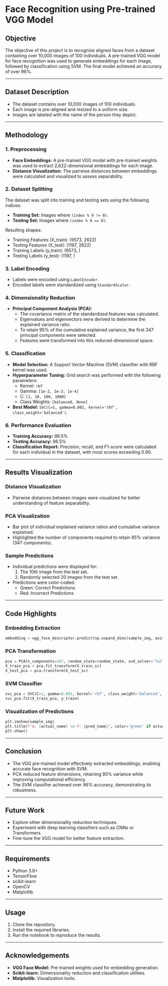 

# Face Recognition using Pre-trained VGG Model

## Objective
The objective of this project is to recognize aligned faces from a dataset containing over 10,000 images of 100 individuals. A pre-trained VGG model for face recognition was used to generate embeddings for each image, followed by classification using SVM. The final model achieved an accuracy of over 96%.

---

## Dataset Description
- The dataset contains over 10,000 images of 100 individuals.
- Each image is pre-aligned and resized to a uniform size.
- Images are labeled with the name of the person they depict.

---

## Methodology

### 1. Preprocessing
- **Face Embeddings:** A pre-trained VGG model with pre-trained weights was used to extract 2,622-dimensional embeddings for each image.
- **Distance Visualization:** The pairwise distances between embeddings were calculated and visualized to assess separability.

### 2. Dataset Splitting
The dataset was split into training and testing sets using the following indices:
- **Training Set:** Images where `(index % 9 != 0)`.
- **Testing Set:** Images where `(index % 9 == 0)`.

Resulting shapes:
- Training Features (X_train): (9573, 2622)
- Testing Features (X_test): (1197, 2622)
- Training Labels (y_train): (9573, )
- Testing Labels (y_test): (1197, )

### 3. Label Encoding
- Labels were encoded using `LabelEncoder`.
- Encoded labels were standardized using `StandardScaler`.

### 4. Dimensionality Reduction
- **Principal Component Analysis (PCA):**
  - The covariance matrix of the standardized features was calculated.
  - Eigenvalues and eigenvectors were derived to determine the explained variance ratio.
  - To retain 95% of the cumulative explained variance, the first 347 principal components were selected.
  - Features were transformed into this reduced-dimensional space.

### 5. Classification
- **Model Selection:** A Support Vector Machine (SVM) classifier with RBF kernel was used.
- **Hyperparameter Tuning:** Grid search was performed with the following parameters:
  - Kernel: `rbf`
  - Gamma: `[1e-2, 1e-3, 1e-4]`
  - C: `[1, 10, 100, 1000]`
  - Class Weights: `[balanced, None]`
- **Best Model:** `SVC(C=1, gamma=0.001, kernel='rbf', class_weight='balanced')`.

### 6. Performance Evaluation
- **Training Accuracy:** 99.5%
- **Testing Accuracy:** 96.5%
- **Classification Report:** Precision, recall, and F1-score were calculated for each individual in the dataset, with most scores exceeding 0.90.

---

## Results Visualization

### Distance Visualization
- Pairwise distances between images were visualized for better understanding of feature separability.

### PCA Visualization
- Bar plot of individual explained variance ratios and cumulative variance explained.
- Highlighted the number of components required to retain 95% variance (347 components).

### Sample Predictions
- Individual predictions were displayed for:
  1. The 10th image from the test set.
  2. Randomly selected 20 images from the test set.
- Predictions were color-coded:
  - Green: Correct Predictions
  - Red: Incorrect Predictions

---

## Code Highlights
### Embedding Extraction
```python
embedding = vgg_face_descriptor.predict(np.expand_dims(sample_img, axis=0))[0]
```

### PCA Transformation
```python
pca = PCA(n_components=347, random_state=random_state, svd_solver='full', whiten=True)
X_train_pca = pca.fit_transform(X_train_sc)
X_test_pca = pca.transform(X_test_sc)
```

### SVM Classifier
```python
svc_pca = SVC(C=1, gamma=0.001, kernel='rbf', class_weight='balanced', random_state=random_state)
svc_pca.fit(X_train_pca, y_train)
```

### Visualization of Predictions
```python
plt.imshow(sample_img)
plt.title(f"A: {actual_name} \n P: {pred_name}", color='green' if actual_name == pred_name else 'red')
plt.show()
```

---

## Conclusion
- The VGG pre-trained model effectively extracted embeddings, enabling accurate face recognition with SVM.
- PCA reduced feature dimensions, retaining 95% variance while improving computational efficiency.
- The SVM classifier achieved over 96% accuracy, demonstrating its robustness.

---

## Future Work
- Explore other dimensionality reduction techniques.
- Experiment with deep learning classifiers such as CNNs or Transformers.
- Fine-tune the VGG model for better feature extraction.

---

## Requirements
- Python 3.8+
- TensorFlow
- scikit-learn
- OpenCV
- Matplotlib

---

## Usage
1. Clone the repository.
2. Install the required libraries.
3. Run the notebook to reproduce the results.

---

## Acknowledgements
- **VGG Face Model:** Pre-trained weights used for embedding generation.
- **Scikit-learn:** Dimensionality reduction and classification utilities.
- **Matplotlib:** Visualization tools.
